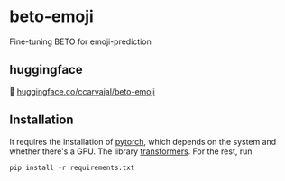 # beto-emoji
Fine-tuning BETO for emoji-prediction

## huggingface

🤗 [huggingface.co/ccarvajal/beto-emoji](https://huggingface.co/ccarvajal/beto-emoji)

## Installation

It requires the installation of [pytorch](https://pytorch.org/get-started/locally/), which depends on the system and whether there's a GPU. The library [transformers](https://huggingface.co/docs/transformers/index). For the rest, run 

``` pip install -r requirements.txt ```
